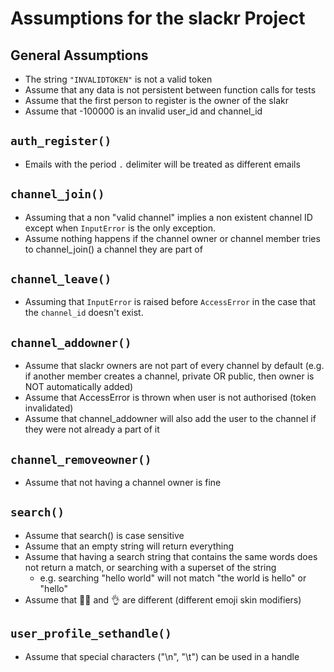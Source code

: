 # Assumptions for the slackr Project

## General Assumptions
- The string `"INVALIDTOKEN"` is not a valid token
- Assume that any data is not persistent between function calls for tests
- Assume that the first person to register is the owner of the slakr
- Assume that -100000 is an invalid user_id and channel_id

## `auth_register()`
- Emails with the period `.` delimiter will be treated as different emails

## `channel_join()`
- Assuming that a non "valid channel" implies a non existent channel ID except when `InputError` is the only exception.
- Assume nothing happens if the channel owner or channel member tries to channel_join() a channel they are part of

## `channel_leave()`
- Assuming that `InputError` is raised before `AccessError` in the case that the `channel_id` doesn't exist.

## `channel_addowner()`
- Assume that slackr owners are not part of every channel by default (e.g. if another member creates a channel, private OR public, then owner is NOT automatically added)
- Assume that AccessError is thrown when user is not authorised (token invalidated)
- Assume that channel_addowner will also add the user to the channel if they were not already a part of it

## `channel_removeowner()`
- Assume that not having a channel owner is fine

## `search()`
- Assume that search() is case sensitive
- Assume that an empty string will return everything
- Assume that having a search string that contains the same words does not return a match, or searching with a superset of the string
    - e.g. searching "hello world" will not match "the world is hello" or "hello"
- Assume that 👌🏻 and 👌 are different (different emoji skin modifiers)

## `user_profile_sethandle()`
- Assume that special characters ("\n", "\t") can be used in a handle
